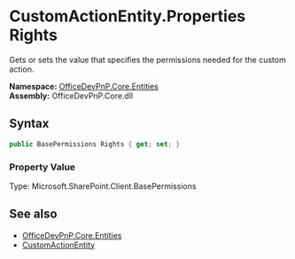 # CustomActionEntity.Properties Rights
Gets or sets the value that specifies the permissions needed for the custom action.  

**Namespace:** [OfficeDevPnP.Core.Entities](OfficeDevPnP.Core.Entities.md)  
**Assembly:** OfficeDevPnP.Core.dll  
## Syntax
```C#
public BasePermissions Rights { get; set; }
```

### Property Value
Type: Microsoft.SharePoint.Client.BasePermissions  

## See also
- [OfficeDevPnP.Core.Entities](OfficeDevPnP.Core.Entities.md)
- [CustomActionEntity](OfficeDevPnP.Core.Entities.CustomActionEntity.md) 
